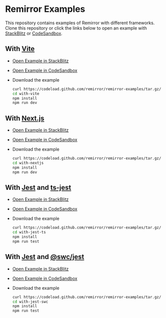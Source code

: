 # Remirror Examples

This repository contains examples of Remirror with different frameworks. Clone this repository or click the links below to open an example with [StackBlitz](https://stackblitz.com/) or [CodeSandbox](https://codesandbox.io/).

## With [Vite](https://vitejs.dev/)

- [Open Example in StackBlitz](https://stackblitz.com/github/remirror/remirror-examples/tree/main/with-vite?terminal=dev)
- [Open Example in CodeSandbox](https://githubbox.com/remirror/remirror-examples/tree/main/with-vite)
- Download the example

  ```bash
  curl https://codeload.github.com/remirror/remirror-examples/tar.gz/main | tar -xz --strip=1 remirror-examples-main/with-vite
  cd with-vite
  npm install 
  npm run dev 
  ```

## With [Next.js](https://nextjs.org/)

- [Open Example in StackBlitz](https://stackblitz.com/github/remirror/remirror-examples/tree/main/with-nextjs?terminal=dev)
- [Open Example in CodeSandbox](https://githubbox.com/remirror/remirror-examples/tree/main/with-nextjs)
- Download the example

  ```bash
  curl https://codeload.github.com/remirror/remirror-examples/tar.gz/main | tar -xz --strip=1 remirror-examples-main/with-nextjs
  cd with-nextjs
  npm install 
  npm run dev 
  ```

## With [Jest](https://jestjs.io/) and [ts-jest](https://www.npmjs.com/package/ts-jest)

- [Open Example in StackBlitz](https://stackblitz.com/github/remirror/remirror-examples/tree/main/with-jest-ts?terminal=test)
- [Open Example in CodeSandbox](https://githubbox.com/remirror/remirror-examples/tree/main/with-jest-ts)
- Download the example

  ```bash
  curl https://codeload.github.com/remirror/remirror-examples/tar.gz/main | tar -xz --strip=1 remirror-examples-main/with-jest-ts
  cd with-jest-ts
  npm install 
  npm run test
  ```

## With [Jest](https://jestjs.io/) and [@swc/jest](https://www.npmjs.com/package/@swc/jest)

- [Open Example in StackBlitz](https://stackblitz.com/github/remirror/remirror-examples/tree/main/with-jest-swc?terminal=test)
- [Open Example in CodeSandbox](https://githubbox.com/remirror/remirror-examples/tree/main/with-jest-swc)
- Download the example

  ```bash
  curl https://codeload.github.com/remirror/remirror-examples/tar.gz/main | tar -xz --strip=1 remirror-examples-main/with-jest-swc
  cd with-jest-swc
  npm install 
  npm run test
  ```
